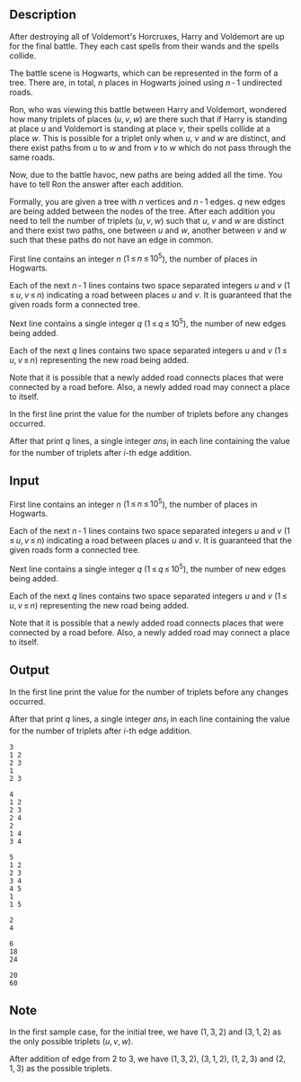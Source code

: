 ## Description

<div><p>After destroying all of Voldemort's Horcruxes, Harry and Voldemort are up for the final battle. They each cast spells from their wands and the spells collide.</p><p>The battle scene is Hogwarts, which can be represented in the form of a tree. There are, in total, <span class="tex-span"><i>n</i></span> places in Hogwarts joined using <span class="tex-span"><i>n</i> - 1</span> undirected roads.</p><p>Ron, who was viewing this battle between Harry and Voldemort, wondered how many triplets of places <span class="tex-span">(<i>u</i>, <i>v</i>, <i>w</i>)</span> are there such that if Harry is standing at place <span class="tex-span"><i>u</i></span> and Voldemort is standing at place <span class="tex-span"><i>v</i></span>, their spells collide at a place <span class="tex-span"><i>w</i></span>. This is possible for a triplet only when <span class="tex-span"><i>u</i></span>, <span class="tex-span"><i>v</i></span> and <span class="tex-span"><i>w</i></span> are distinct, and there exist paths from <span class="tex-span"><i>u</i></span> to <span class="tex-span"><i>w</i></span> and from <span class="tex-span"><i>v</i></span> to <span class="tex-span"><i>w</i></span> which do not pass through the same roads.</p><p>Now, due to the battle havoc, new paths are being added all the time. You have to tell Ron the answer after each addition.</p><p>Formally, you are given a tree with <span class="tex-span"><i>n</i></span> vertices and <span class="tex-span"><i>n</i> - 1</span> edges. <span class="tex-span"><i>q</i></span> new edges are being added between the nodes of the tree. After each addition you need to tell the number of triplets <span class="tex-span">(<i>u</i>, <i>v</i>, <i>w</i>)</span> such that <span class="tex-span"><i>u</i></span>, <span class="tex-span"><i>v</i></span> and <span class="tex-span"><i>w</i></span> are distinct and there exist two paths, one between <span class="tex-span"><i>u</i></span> and <span class="tex-span"><i>w</i></span>, another between <span class="tex-span"><i>v</i></span> and <span class="tex-span"><i>w</i></span> such that these paths do not have an edge in common.</p></div><div class="input-specification"><p>First line contains an integer <span class="tex-span"><i>n</i></span> (<span class="tex-span">1 ≤ <i>n</i> ≤ 10<sup class="upper-index">5</sup></span>), the number of places in Hogwarts.</p><p>Each of the next <span class="tex-span"><i>n</i> - 1</span> lines contains two space separated integers <span class="tex-span"><i>u</i></span> and <span class="tex-span"><i>v</i></span> (<span class="tex-span">1 ≤ <i>u</i>, <i>v</i> ≤ <i>n</i></span>) indicating a road between places <span class="tex-span"><i>u</i></span> and <span class="tex-span"><i>v</i></span>. It is guaranteed that the given roads form a connected tree.</p><p>Next line contains a single integer <span class="tex-span"><i>q</i></span> (<span class="tex-span">1 ≤ <i>q</i> ≤ 10<sup class="upper-index">5</sup></span>), the number of new edges being added.</p><p>Each of the next <span class="tex-span"><i>q</i></span> lines contains two space separated integers <span class="tex-span"><i>u</i></span> and <span class="tex-span"><i>v</i></span> (<span class="tex-span">1 ≤ <i>u</i>, <i>v</i> ≤ <i>n</i></span>) representing the new road being added.</p><p>Note that it is possible that a newly added road connects places that were connected by a road before. Also, a newly added road may connect a place to itself.</p></div><div class="output-specification"><p>In the first line print the value for the number of triplets before any changes occurred.</p><p>After that print <span class="tex-span"><i>q</i></span> lines, a single integer <span class="tex-span"><i>ans</i><sub class="lower-index"><i>i</i></sub></span> in each line containing the value for the number of triplets after <span class="tex-span"><i>i</i></span>-th edge addition.</p></div>

## Input

<p>First line contains an integer <span class="tex-span"><i>n</i></span> (<span class="tex-span">1 ≤ <i>n</i> ≤ 10<sup class="upper-index">5</sup></span>), the number of places in Hogwarts.</p><p>Each of the next <span class="tex-span"><i>n</i> - 1</span> lines contains two space separated integers <span class="tex-span"><i>u</i></span> and <span class="tex-span"><i>v</i></span> (<span class="tex-span">1 ≤ <i>u</i>, <i>v</i> ≤ <i>n</i></span>) indicating a road between places <span class="tex-span"><i>u</i></span> and <span class="tex-span"><i>v</i></span>. It is guaranteed that the given roads form a connected tree.</p><p>Next line contains a single integer <span class="tex-span"><i>q</i></span> (<span class="tex-span">1 ≤ <i>q</i> ≤ 10<sup class="upper-index">5</sup></span>), the number of new edges being added.</p><p>Each of the next <span class="tex-span"><i>q</i></span> lines contains two space separated integers <span class="tex-span"><i>u</i></span> and <span class="tex-span"><i>v</i></span> (<span class="tex-span">1 ≤ <i>u</i>, <i>v</i> ≤ <i>n</i></span>) representing the new road being added.</p><p>Note that it is possible that a newly added road connects places that were connected by a road before. Also, a newly added road may connect a place to itself.</p>

## Output

<p>In the first line print the value for the number of triplets before any changes occurred.</p><p>After that print <span class="tex-span"><i>q</i></span> lines, a single integer <span class="tex-span"><i>ans</i><sub class="lower-index"><i>i</i></sub></span> in each line containing the value for the number of triplets after <span class="tex-span"><i>i</i></span>-th edge addition.</p>





```input1
3
1 2
2 3
1
2 3

```




```input2
4
1 2
2 3
2 4
2
1 4
3 4

```




```input3
5
1 2
2 3
3 4
4 5
1
1 5

```




```output1
2
4

```




```output2
6
18
24

```




```output3
20
60

```



## Note

<p>In the first sample case, for the initial tree, we have <span class="tex-span">(1, 3, 2)</span> and <span class="tex-span">(3, 1, 2)</span> as the only possible triplets <span class="tex-span">(<i>u</i>, <i>v</i>, <i>w</i>)</span>.</p><p>After addition of edge from <span class="tex-span">2</span> to <span class="tex-span">3</span>, we have <span class="tex-span">(1, 3, 2)</span>, <span class="tex-span">(3, 1, 2)</span>, <span class="tex-span">(1, 2, 3)</span> and <span class="tex-span">(2, 1, 3)</span> as the possible triplets.</p>
